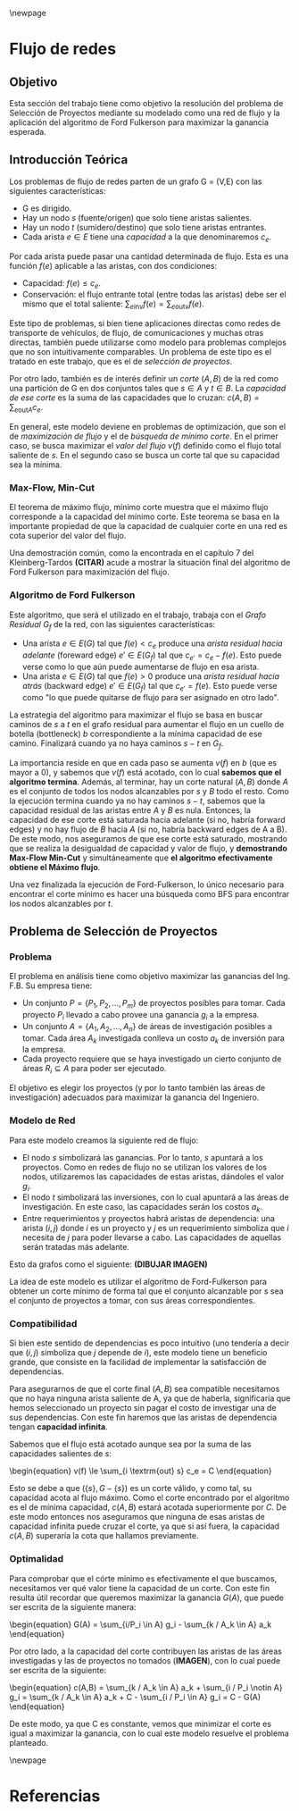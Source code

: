 \newpage

# Flujo de redes

## Objetivo

Esta sección del trabajo tiene como objetivo la resolución del problema de Selección de Proyectos mediante su modelado como una red de flujo y la aplicación del algoritmo de Ford Fulkerson para maximizar la ganancia esperada.

## Introducción Teórica

Los problemas de flujo de redes parten de un grafo G = (V,E) con las siguientes características:

- G es dirigido.
- Hay un nodo $s$ (fuente/origen) que solo tiene aristas salientes.
- Hay un nodo $t$ (sumidero/destino) que solo tiene aristas entrantes.
- Cada arista $e \in E$ tiene una _capacidad_ a la que denominaremos $c_e$.

Por cada arista puede pasar una cantidad determinada de flujo. Esta es una función $f(e)$ aplicable a las aristas, con dos condiciones:

- Capacidad: $f(e) \le c_e$.
- Conservación: el flujo entrante total (entre todas las aristas) debe ser el mismo que el total saliente: $\sum_{e \textrm{in} v} f(e) = \sum_{e \textrm{out} v} f(e)$.

Este tipo de problemas, si bien tiene aplicaciones directas como redes de transporte de vehículos, de flujo, de comunicaciones y muchas otras directas, también puede utilizarse como modelo para problemas complejos que no son intuitivamente comparables. Un problema de este tipo es el tratado en este trabajo, que es el de _selección de proyectos_.

Por otro lado, también es de interés definir un _corte_ $(A,B)$ de la red como una partición de G en dos conjuntos tales que $s \in A$ y $t \in B$. La _capacidad de ese corte_ es la suma de las capacidades que lo cruzan: $c(A,B) = \sum_{e \textrm{out} A} c_e$.

En general, este modelo deviene en problemas de optimización, que son el de _maximización de flujo_ y el de _búsqueda de mínimo corte_. En el primer caso, se busca maximizar el _valor del flujo_ $v(f)$ definido como el flujo total saliente de $s$. En el segundo caso se busca un corte tal que su capacidad sea la mínima.

### Max-Flow, Min-Cut

El teorema de máximo flujo, mínimo corte muestra que el máximo flujo corresponde a la capacidad del mínimo corte. Este teorema se basa en la importante propiedad de que la capacidad de cualquier corte en una red es cota superior del valor del flujo.

Una demostración común, como la encontrada en el capítulo 7 del Kleinberg-Tardos **(CITAR)** acude a mostrar la situación final del algoritmo de Ford Fulkerson para maximización del flujo.

### Algoritmo de Ford Fulkerson

Este algoritmo, que será el utilizado en el trabajo, trabaja con el _Grafo Residual_ $G_f$ de la red, con las siguientes características:

- Una arista $e \in E(G)$ tal que $f(e) < c_e$ produce una _arista residual hacia adelante_ (foreward edge) $e' \in E(G_f)$ tal que $c_{e'} = c_e - f(e)$. Esto puede verse como lo que aún puede aumentarse de flujo en esa arista.
- Una arista $e \in E(G)$ tal que $f(e) > 0$ produce una _arista residual hacia atrás_ (backward edge) $e' \in E(G_f)$ tal que $c_{e'} = f(e)$. Esto puede verse como "lo que puede quitarse de flujo para ser asignado en otro lado".

La estrategia del algoritmo para maximizar el flujo se basa en buscar caminos de $s$ a $t$ en el grafo residual para aumentar el flujo en un cuello de botella (bottleneck) $b$ correspondiente a la mínima capacidad de ese camino. Finalizará cuando ya no haya caminos $s-t$ en $G_f$.

La importancia reside en que en cada paso se aumenta $v(f)$ en $b$ (que es mayor a 0), y sabemos que $v(f)$ está acotado, con lo cual **sabemos que el algoritmo termina**. Además, al terminar, hay un corte natural $(A,B)$ donde $A$ es el conjunto de todos los nodos alcanzables por $s$ y $B$ todo el resto. Como la ejecución termina cuando ya no hay caminos $s-t$, sabemos que la capacidad residual de las aristas entre $A$ y $B$ es nula. Entonces, la capacidad de ese corte está saturada hacia adelante (si no, habría forward edges) y no hay flujo de $B$ hacia $A$ (si no, habría backward edges de A a B). De este modo, nos aseguramos de que ese corte está saturado, mostrando que se realiza la desigualdad de capacidad y valor de flujo, y **demostrando Max-Flow Min-Cut** y simultáneamente que **el algoritmo efectivamente obtiene el Máximo flujo**.

Una vez finalizada la ejecución de Ford-Fulkerson, lo único necesario para encontrar el corte mínimo es hacer una búsqueda como BFS para encontrar los nodos alcanzables por $t$.

## Problema de Selección de Proyectos

### Problema
El problema en análisis tiene como objetivo maximizar las ganancias del Ing. F.B. Su empresa tiene:

- Un conjunto $P = \{P_1, P_2, \dotsc , P_m\}$ de proyectos posibles para tomar. Cada proyecto $P_i$ llevado a cabo provee una ganancia $g_i$ a la empresa.
- Un conjunto $A = \{A_1, A_2, \dotsc , A_n\}$ de áreas de investigación posibles a tomar. Cada área $A_k$ investigada conlleva un costo $a_k$ de inversión para la empresa.
- Cada proyecto requiere que se haya investigado un cierto conjunto de áreas $R_{i} \subseteq A$ para poder ser ejecutado.

El objetivo es elegir los proyectos (y por lo tanto también las áreas de investigación) adecuados para maximizar la ganancia del Ingeniero.

### Modelo de Red

Para este modelo creamos la siguiente red de flujo:

- El nodo $s$ simbolizará las ganancias. Por lo tanto, $s$ apuntará a los proyectos. Como en redes de flujo no se utilizan los valores de los nodos, utilizaremos las capacidades de estas aristas, dándoles el valor $g_i$.
- El nodo $t$ simbolizará las inversiones, con lo cual apuntará a las áreas de investigación. En este caso, las capacidades serán los costos $a_k$.
- Entre requerimientos y proyectos habrá aristas de dependencia: una arista $(i,j)$ donde $i$ es un proyecto y $j$ es un requerimiento simboliza que $i$ necesita de $j$ para poder llevarse a cabo. Las capacidades de aquellas serán tratadas más adelante.

Esto da grafos como el siguiente: **(DIBUJAR IMAGEN)**

La idea de este modelo es utilizar el algoritmo de Ford-Fulkerson para obtener un corte mínimo de forma tal que el conjunto alcanzable por $s$ sea el conjunto de proyectos a tomar, con sus áreas correspondientes.

### Compatibilidad

Si bien este sentido de dependencias es poco intuitivo (uno tendería a decir que $(i,j)$ simboliza que $j$ depende de $i$), este modelo tiene un beneficio grande, que consiste en la facilidad de implementar la satisfacción de dependencias.

Para asegurarnos de que el corte final $(A,B)$ sea compatible necesitamos que no haya ninguna arista saliente de A, ya que de haberla, significaría que hemos seleccionado un proyecto sin pagar el costo de investigar una de sus dependencias. Con este fin haremos que las aristas de dependencia tengan **capacidad infinita**.

Sabemos que el flujo está acotado aunque sea por la suma de las capacidades salientes de $s$:

\begin{equation}
v(f) \le \sum_{i \textrm{out} s} c_e = C
\end{equation}

Esto se debe a que $(\{s\}, G - \{s\})$ es un corte válido, y como tal, su capacidad acota al flujo máximo. Como el corte encontrado por el algoritmo es el de mínima capacidad, $c(A,B)$ estará acotada superiormente por $C$. De este modo entonces nos aseguramos que ninguna de esas aristas de capacidad infinita puede cruzar el corte, ya que si así fuera, la capacidad $c(A,B)$ superaría la cota que hallamos previamente.

### Optimalidad

Para comprobar que el córte mínimo es efectivamente el que buscamos, necesitamos ver qué valor tiene la capacidad de un corte. Con este fin resulta útil recordar que queremos maximizar la ganancia $G(A)$, que puede ser escrita de la siguiente manera:

\begin{equation}
    G(A) = \sum_{i/P_i \in A} g_i - \sum_{k / A_k \in A} a_k
\end{equation}

Por otro lado, a la capacidad del corte contribuyen las aristas de las áreas investigadas y las de proyectos no tomados (**IMAGEN**), con lo cual puede ser escrita de la siguiente:

\begin{equation}
    c(A,B) = \sum_{k / A_k \in A} a_k + \sum_{i / P_i \notin A} g_i = \sum_{k / A_k \in A} a_k + C - \sum_{i / P_i \in A} g_i = C - G(A)
\end{equation}

De este modo, ya que C es constante, vemos que minimizar el corte es igual a maximizar la ganancia, con lo cual este modelo resuelve el problema planteado.

\newpage

# Referencias
